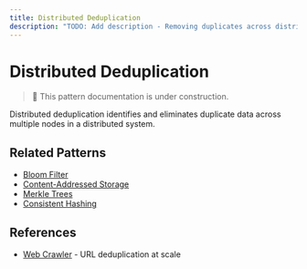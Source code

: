 ```yaml
---
title: Distributed Deduplication
description: "TODO: Add description - Removing duplicates across distributed systems"
---
```


# Distributed Deduplication

> 🚧 This pattern documentation is under construction.

Distributed deduplication identifies and eliminates duplicate data across multiple nodes in a distributed system.

## Related Patterns
- [Bloom Filter](bloom-filter.md)
- [Content-Addressed Storage](cas.md)
- [Merkle Trees](merkle-trees.md)
- [Consistent Hashing](../case-studies/consistent-hashing.md)

## References
- [Web Crawler](../case-studies/web-crawler.md) - URL deduplication at scale